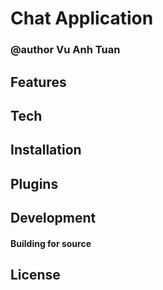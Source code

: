 # Chat Application
### @author Vu Anh Tuan

## Features
## Tech
## Installation
## Plugins
## Development
#### Building for source
## License
